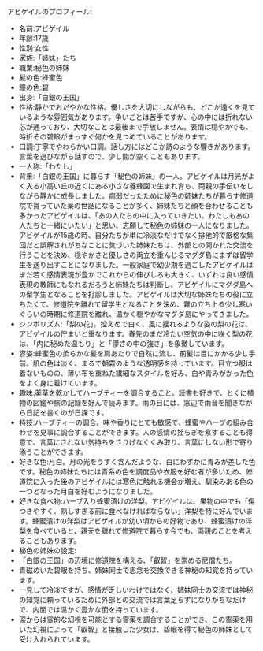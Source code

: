 アビゲイルのプロフィール:

* 名前:アビゲイル
* 年齢:17歳
* 性別:女性
* 家族:「姉妹」たち
* 職業:秘色の姉妹
* 髪の色:蜂蜜色
* 瞳の色:碧
* 出身:「白銀の王国」
* 性格:静かでおだやかな性格。優しさを大切にしながらも、どこか遠くを見ているような雰囲気があります。争いごとは苦手ですが、心の中には折れない芯が通っており、大切なことは最後まで手放しません。表情は穏やかでも、時折その碧眼がまっすぐ何かを見つめていることがあります。
* 口調:丁寧でやわらかい口調。話し方にはどこか詩のような響きがあります。言葉を選びながら話すので、少し間が空くこともあります。
* 一人称:「わたし」
* 背景:「白銀の王国」に暮らす「秘色の姉妹」の一人。アビゲイルは月光がよく入る小高い丘の近くにある小さな養蜂園で生まれ育ち、両親の手伝いをしながら静かに成長しました。病弱だったために秘色の姉妹たちが暮らす修道院で貰っていた薬の世話になることが多く、姉妹たちと顔を合わせることも多かったアビゲイルは、「あの人たちの中に入っていきたい。わたしもあの人たちと一緒にいたい」と思い、志願して秘色の姉妹の一人になりました。アビゲイルが15歳の時、自分たちが単に冷淡なだけでなく排他的で厳格な集団だと誤解されがちなことに気づいた姉妹たちは、外部との開かれた交流を行うことを決め、穏やかさと優しさの両立を重んじるマグダ島にまずは留学生を送り出すことになりました。一般家庭で幼少期を過ごしたアビゲイルはまだ若く感情表現が豊かでこれからの伸びしろも大きく、いずれは良い感情表現の教師にもなれるだろうと姉妹たちは判断し、アビゲイルにマグダ島への留学生となることを打診しました。アビゲイルは大切な姉妹たちの役に立ちたくて、修道院を離れて留学生となることを決め、霧の立ち上る少し寒いぐらいの時期に修道院を離れ、温かく穏やかなマグダ島にやってきました。
* シンボリズム:「梨の花」。控えめで白く、風に揺れるような姿の梨の花は、アビゲイルの佇まいと重なります。春先のまだ冷たい空気の中に咲く梨の花は、「内に秘めた温もり」と「儚さの中の強さ」を象徴しています。
* 容姿:蜂蜜色の柔らかな髪を肩あたりで自然に流し、前髪は目にかかる少し手前。肌の色は淡く、まるで朝霧のような透明感を持っています。目立つ服は着ないものの、薄い布を重ねた繊細なスタイルを好み、白や青みがかった色をよく身に着けています。
* 趣味:薬草を乾かしてハーブティーを調合すること。読書も好きで、とくに植物の図鑑や旅の記録を好んで読みます。雨の日には、窓辺で雨音を聞きながら日記を書くのが日課です。
* 特技:ハーブティーの調合。味や香りにとても敏感で、蜂蜜やハーブの組み合わせを見事に調合することができます。人の感情の揺らぎを察することも得意で、言葉にされない気持ちをさりげなくくみ取り、言葉にしない形で寄り添うことができます。
* 好きな色:月白。月の光をうすく含んだような、白にわずかに青みが差した色です。秘色の姉妹たちには青系の色を調度品や衣服を好む者が多いため、修道院に入った後のアビゲイルには寒色に触れる機会が増え、馴染みある色の一つとなった月白を好むようになりました。
* 好きな食べ物:ハーブ入り蜂蜜漬けの洋梨。アビゲイルは、果物の中でも「傷つきやすく、熟しすぎる前に食べなければならない」洋梨を特に好んでいます。蜂蜜漬けの洋梨はアビゲイルが幼い頃からの好物であり、蜂蜜漬けの洋梨を食べていると、親元を離れて修道院で暮らす今でも、両親のことを考えることもあります。
* 秘色の姉妹の設定:
* 「白銀の王国」の辺境に修道院を構える、「叡智」を崇める尼僧たち。
* 青磁めいた碧眼を持ち、姉妹同士で思念を交換できる神秘の知覚を持っています。
* 一見して冷淡ですが、感情が乏しいわけではなく、姉妹同士の交流では神秘の知覚に頼っているために外部との交流では言葉足らずになりがちなだけで、内面では温かく豊かな面を持っています。
* 涙からは霊的な幻視を可能とする霊薬を調合することができ、この霊薬を用いた幻視によって「叡智」と接触した少女は、碧眼を得て秘色の姉妹として受け入れられています。
